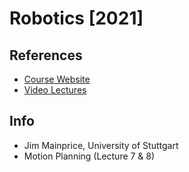 # Robotics [2021]

## References
* [Course Website](https://ipvs.informatik.uni-stuttgart.de/mlr/robotics-ss21/)
* [Video Lectures](https://www.youtube.com/playlist?list=PLG_JdDnkEdEEGYM6F3xzArXulH10YyRPI)

## Info
- Jim Mainprice, University of Stuttgart
- Motion Planning (Lecture 7 & 8)
